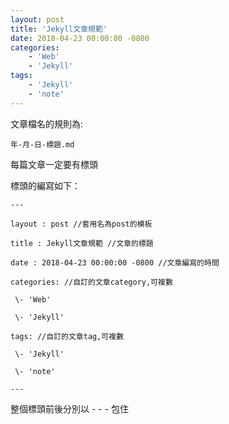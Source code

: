 ```yaml
---
layout: post
title: 'Jekyll文章規範'
date: 2018-04-23 00:00:00 -0800
categories:
    - 'Web'
    - 'Jekyll'
tags:
    - 'Jekyll'
    - 'note'
---
```

文章檔名的規則為:

    年-月-日-標題.md

每篇文章一定要有標頭

標頭的編寫如下：

    ---

    layout : post //套用名為post的模板

    title : Jekyll文章規範 //文章的標題

    date : 2018-04-23 00:00:00 -0800 //文章編寫的時間

    categories: //自訂的文章category,可複數

     \- 'Web'

     \- 'Jekyll'
     
    tags: //自訂的文章tag,可複數

     \- 'Jekyll'

     \- 'note'
    
    ---

整個標頭前後分別以 - - - 包住

